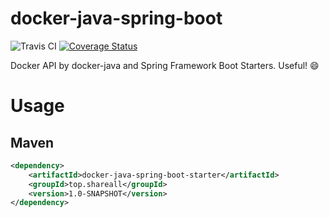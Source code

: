# docker-java-spring-boot
![Travis CI](https://travis-ci.org/jliu666/docker-java-spring-boot.svg?branch=master)
[![Coverage Status](https://coveralls.io/repos/github/jliu666/docker-java-spring-boot/badge.svg?branch=master)](https://coveralls.io/github/jliu666/docker-java-spring-boot?branch=master)



Docker API by docker-java and Spring Framework Boot Starters. Useful! :smile:


# Usage

## Maven
```xml
<dependency>
    <artifactId>docker-java-spring-boot-starter</artifactId>
    <groupId>top.shareall</groupId>
    <version>1.0-SNAPSHOT</version>
</dependency>
```
